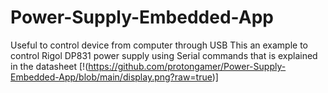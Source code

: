 # Power-Supply-Embedded-App
Useful to control device from computer through USB
This an example to control Rigol DP831 power supply using 
Serial commands that is explained in the datasheet
[!(https://github.com/protongamer/Power-Supply-Embedded-App/blob/main/display.png?raw=true)]
